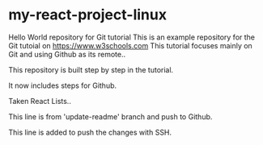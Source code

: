 # my-react-project-linux
Hello World repository for Git tutorial
This is an example repository for the Git tutoial on https://www.w3schools.com
This tutorial focuses mainly on Git and using Github as its remote..

This repository is built step by step in the tutorial.

It now includes steps for Github.

Taken React Lists..

This line is from 'update-readme' branch and push to Github.

This line is added to push the changes with SSH.
